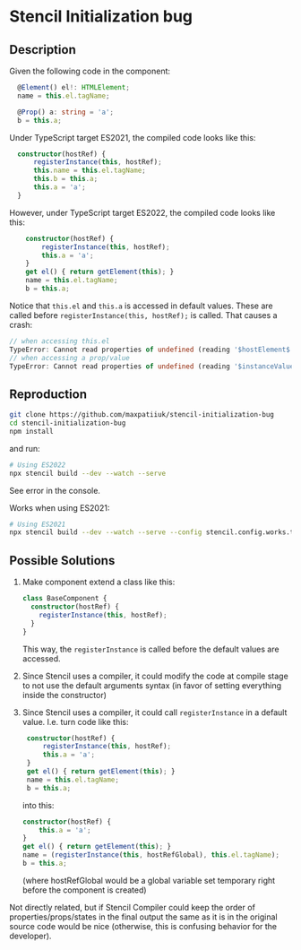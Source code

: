 # Stencil Initialization bug

## Description

Given the following code in the component:

```ts
  @Element() el!: HTMLElement;
  name = this.el.tagName;

  @Prop() a: string = 'a';
  b = this.a;
```

Under TypeScript target ES2021, the compiled code looks like this:

```ts
  constructor(hostRef) {
      registerInstance(this, hostRef);
      this.name = this.el.tagName;
      this.b = this.a;
      this.a = 'a';
  }
```

However, under TypeScript target ES2022, the compiled code looks like this:

```ts
    constructor(hostRef) {
        registerInstance(this, hostRef);
        this.a = 'a';
    }
    get el() { return getElement(this); }
    name = this.el.tagName;
    b = this.a;
```

Notice that `this.el` and `this.a` is accessed in default values. These are
called before `registerInstance(this, hostRef);` is called. That causes a
crash:

```ts
// when accessing this.el
TypeError: Cannot read properties of undefined (reading '$hostElement$')
// when accessing a prop/value
TypeError: Cannot read properties of undefined (reading '$instanceValues$')
```

## Reproduction

```bash
git clone https://github.com/maxpatiiuk/stencil-initialization-bug
cd stencil-initialization-bug
npm install
```

and run:

```bash
# Using ES2022
npx stencil build --dev --watch --serve
```

See error in the console.

Works when using ES2021:

```bash
# Using ES2021
npx stencil build --dev --watch --serve --config stencil.config.works.ts
```

## Possible Solutions

1. Make component extend a class like this:

   ```ts
   class BaseComponent {
     constructor(hostRef) {
       registerInstance(this, hostRef);
     }
   }
   ```

   This way, the `registerInstance` is called before the default values are
   accessed.

2. Since Stencil uses a compiler, it could modify the code at compile stage to
   not use the default arguments syntax (in favor of setting everything inside
   the constructor)

3. Since Stencil uses a compiler, it could call `registerInstance` in a default
   value. I.e. turn code like this:

   ```ts
    constructor(hostRef) {
        registerInstance(this, hostRef);
        this.a = 'a';
    }
    get el() { return getElement(this); }
    name = this.el.tagName;
    b = this.a;
   ```

   into this:

   ```ts
   constructor(hostRef) {
       this.a = 'a';
   }
   get el() { return getElement(this); }
   name = (registerInstance(this, hostRefGlobal), this.el.tagName);
   b = this.a;
   ```

   (where hostRefGlobal would be a global variable set temporary right before
   the component is created)

Not directly related, but if Stencil Compiler could keep the order of
properties/props/states in the final output the same as it is in the original
source code would be nice (otherwise, this is confusing behavior for the
developer).
